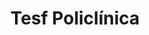 ---
layout: post
type: post
title: Tesf Policlínica
description: "Desenvolvimento do site da Tesf Policlínica utilizando Jekyll."
tags: ['Front-end']
type: single
live: "http://tesfpoliclinica.com.br/"
permalink: /portfolio/:title/
---